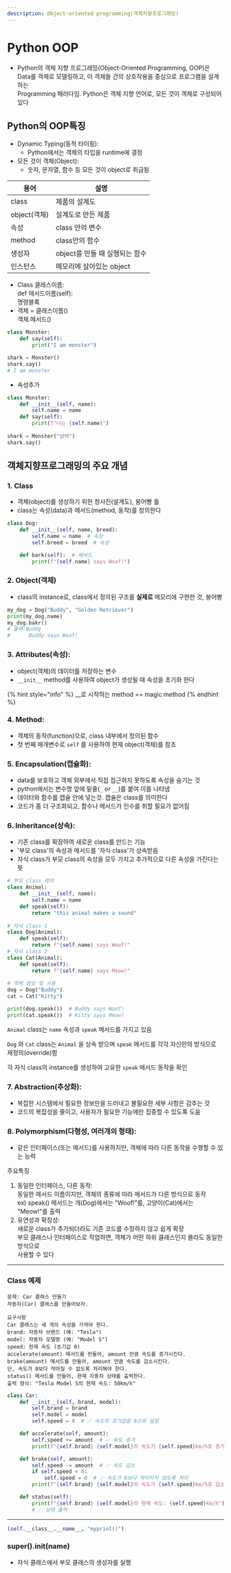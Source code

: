 ```yaml
---
description: Object-oriented programming(객체지향프로그래밍)
---
```


# Python OOP

* Python의 객체 지향 프로그래밍(Object-Oriented Programming, OOP)은 \
  Data를 객체로 모델링하고, 이 객체들 간의 상호작용을 중심으로 프로그램을 설계하는 \
  Programming 패러다임. Python은 객체 지향 언어로, 모든 것이 객체로 구성되어 있다

## Python의 OOP특징

* Dynamic Typing(동적 타이핑):
  * Python에서는 객체의 타입을 runtime에 결정
* 모든 것이 객체(Object):
  * 숫자, 문자열, 함수 등 모든 것이 object로 취급됨

| 용어         | 설명                   |
| ---------- | -------------------- |
| class      | 제품의 설계도              |
| object(객체) | 설계도로 만든 제품           |
| 속성         | class 안의 변수          |
| method     | class안의 함수           |
| 생성자        | object를 만들 때 실행되는 함수 |
| 인스턴스       | 메모리에 살아있는 object     |

* Class 클래스이름:\
  &#x20;   def 매서드이름(self):\
  &#x20;       명령블록
* 객체 = 클래스이름()\
  객체.메서드()

```python
class Monster:
    def say(self):
        print("I am monster")

shark = Monster()
shark.say()
# I am monster
```



* 속성추가

```python
class Monster:
    def __init__(self, name):
        self.name = name
    def say(self):
        print(f"나는 {self.name}")
        
shark = Monster("상어")
shark.say()
```







## 객체지향프로그래밍의 주요 개념

### 1. Class

* 객체(object)를 생성하기 위한 청사진(설계도), 붕어빵 틀
* class는 속성(data)과 메서드(method, 동작)를 정의한다

```python
class Dog:
    def __init__(self, name, breed):
        self.name = name  # 속성
        self.breed = breed  # 속성

    def bark(self):  # 메서드
        print(f"{self.name} says Woof!")
```

### 2. Object(객체)

* class의 instance로, class에서 정의된 구조를 **실제로** 메모리에 구현한 것, 붕어빵

```python
my_dog = Dog("Buddy", "Golden Retriever")
print(my_dog.name) 
my_dog.bakr() 
# 출력:Buddy
#      Buddy says Woof!
```



### 3. Attributes(속성):

* object(객체)의 데이터를 저장하는 변수
* `__init__` method를 사용하여 object가 생성될 때 속성을 초기화 한다

{% hint style="info" %}
\_\_로 시작하는 method == magic method
{% endhint %}



### 4. Method:

* 객체의 동작(function)으로, class 내부에서 정의된 함수
* 첫 번째 매개변수로 `self` 를 사용하여 현재 object(객체)를 참조



### 5. Encapsulation(캡슐화):

* data를 보호하고 객체 외부에서 직접 접근하지 못하도록 속성을 숨기는 것
* python에서는 변수명 앞에 밑줄(`_` or `__`)를 붙여 이를 나타냄
* 데이터와  함수를 캡슐 안에 넣는것.  캡슐은 class를 의미한다&#x20;
* 코드가 좀 더 구조화되고, 함수나 메서드가 인수를 취할 필요가 없어짐



### 6. Inheritance(상속):

* 기존 class를 확장하여 새로운 class를 만드는 기능
* '부모 class'의 속성과 메서드를 '자식 class'가 상속받음
* 자식 class가 부모 class의 속성을 모두 가지고 추가적으로 다른 속성을 가진다는 뜻

```python
# 부모 class 정의
class Animal:
    def __init__(self, name):
        self.name = name
    def speak(self):
        return "this animal makes a sound"
        
# 자식 class 1
class Dog(Animal):
    def speak(self):
        return f"{self.name} says Woof!"
# 자식 class 2
class Cat(Animal):
    def speak(self):
        return f"{self.name} says Meow!"
    
# 객체 생성 및 사용
dog = Dog("Buddy")
cat = Cat("Kitty")

print(dog.speak())  # Buddy says Woof!
print(cat.speak())  # Kitty says Meow!
```

`Animal` class는 `name` 속성과 `speak` 메서드를 가지고 있음

`Dog` 와 `Cat` class는 `Animal` 을 상속 받으며 `speak` 메서드를 각각 자신만의 방식으로\
재정의(override)함

각 자식 class의 instance를 생성하여 고유한 `speak` 메서드 동작을 확인



### 7. Abstraction(추상화):

* 복잡한 시스템에서 필요한 정보만을 드러내고 불필요한 세부 사항은 감추는 것
* 코드의 복잡성을 줄이고, 사용자가 필요한 기능에만 집중할 수 있도록 도움



### 8. Polymorphism(다형성,  여러개의 형태):

* 같은 인터페이스(또는 메서드)를 사용하지만, 객체에 따라 다른 동작을 수행할 수 있는 능력

주요특징

1. 동일한 인터페이스, 다른 동작:\
   동일한 메서드 이름이지만, 객체의 종류에 따라 메서드가 다른 방식으로 동작 \
   &#x20; ex) speak() 메서드는 개(Dog)에서는 "Woof!"를, 고양이(Cat)에서는 "Meow!"를 출력
2. 유연성과 확장성:\
   새로운 class가 추가되더라도 기존 코드를 수정하지 않고 쉽게 확장\
   부모 클래스나 인터페이스로 작업하면, 객체가 어떤 하위 클래스인지 몰라도 동일한 방식으로 \
   사용할 수 있다

***

### Class 예제

```
문제: Car 클래스 만들기
자동차(Car) 클래스를 만들어보자.

요구사항
Car 클래스는 세 개의 속성을 가져야 한다.
brand: 자동차 브랜드 (예: "Tesla")
model: 자동차 모델명 (예: "Model S")
speed: 현재 속도 (초기값 0)
accelerate(amount) 메서드를 만들어, amount 만큼 속도를 증가시킨다.
brake(amount) 메서드를 만들어, amount 만큼 속도를 감소시킨다.
단, 속도가 0보다 작아질 수 없도록 처리해야 한다.
status() 메서드를 만들어, 현재 자동차 상태를 출력한다.
출력 형식: "Tesla Model S의 현재 속도: 50km/h"
```

```python
class Car:
    def __init__(self, brand, model):
        self.brand = brand
        self.model = model
        self.speed = 0  # ✅ 속도의 초기값을 0으로 설정

    def accelerate(self, amount):
        self.speed += amount  # ✅ 속도 증가
        print(f"{self.brand} {self.model}의 속도가 {self.speed}km/h로 증가!")

    def brake(self, amount):
        self.speed -= amount  # ✅ 속도 감소
        if self.speed < 0:
            self.speed = 0  # ✅ 속도가 0보다 작아지지 않도록 처리
        print(f"{self.brand} {self.model}의 속도가 {self.speed}km/h로 감소!")

    def status(self):
        print(f"{self.brand} {self.model}의 현재 속도: {self.speed}km/h")  
        # ✅ 상태 출력
```

***

```python
(self.__class__.__name__, "myprint()")
```

### super().**init**(name)

* 자식 클래스에서 부모 클래스의 생성자를 실행











